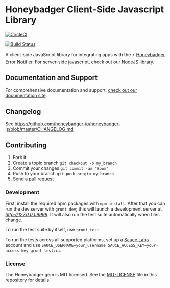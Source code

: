 # Honeybadger Client-Side Javascript Library

[![CircleCI](https://circleci.com/gh/honeybadger-io/honeybadger-js.svg?style=svg)](https://circleci.com/gh/honeybadger-io/honeybadger-js)

[![Build Status](https://app.saucelabs.com/browser-matrix/honeybadger_os.svg)](https://app.saucelabs.com/builds/16ac6c22e2ea4140b3051bf21fb579da)

A client-side JavaScript library for integrating apps with the :zap: [Honeybadger Error Notifier](http://honeybadger.io). For server-side javascript, check out our [NodeJS library](https://github.com/honeybadger-io/honeybadger-node).

## Documentation and Support

For comprehensive documentation and support, [check out our documentation site](http://docs.honeybadger.io/lib/javascript/index.html).

## Changelog

See https://github.com/honeybadger-io/honeybadger-js/blob/master/CHANGELOG.md

## Contributing

1. Fork it.
2. Create a topic branch `git checkout -b my_branch`
3. Commit your changes `git commit -am "Boom"`
3. Push to your branch `git push origin my_branch`
4. Send a [pull request](https://github.com/honeybadger-io/honeybadger-js/pulls)

### Development

First, install the required npm packages with `npm install`. After that you can run the dev server with `grunt dev`; this will launch a development server at *http://127.0.0.1:9999*. It will also run the test suite automatically when files change.

To run the test suite by itself, use `grunt test`.

To run the tests across all supported platforms, set up a [Sauce Labs](https://saucelabs.com/)
account and use `SAUCE_USERNAME=your_username SAUCE_ACCESS_KEY=your-access-key grunt test:ci`.

### License

The Honeybadger gem is MIT licensed. See the [MIT-LICENSE](https://raw.github.com/honeybadger-io/honeybadger-js/master/MIT-LICENSE) file in this repository for details.
